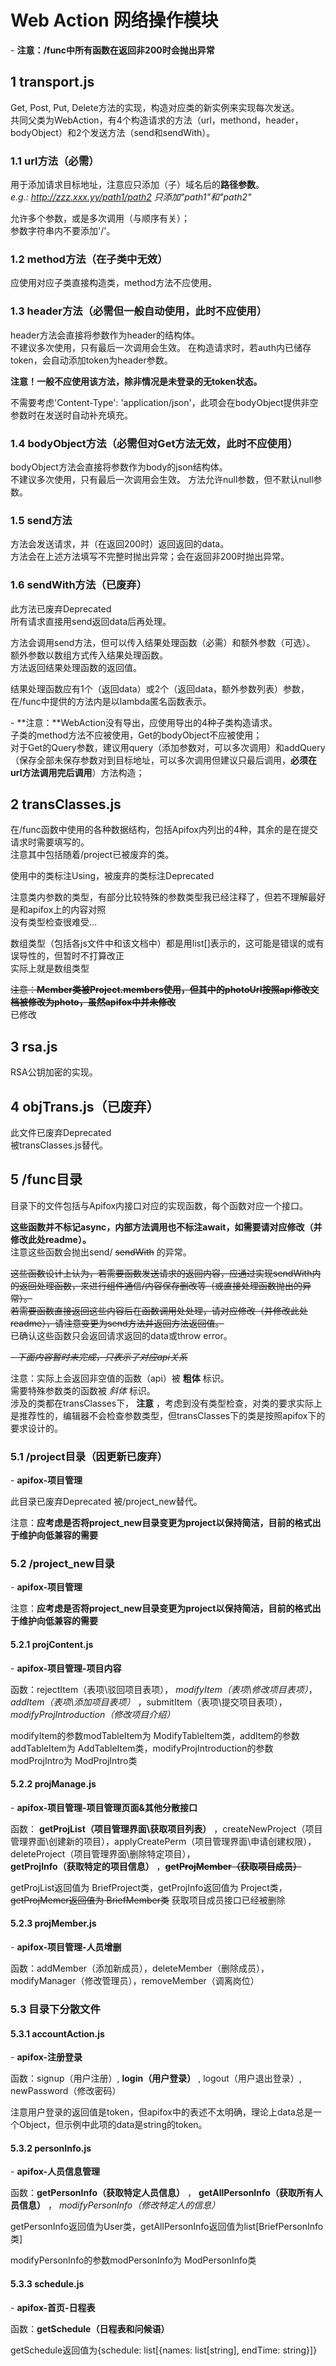 # Web Action 网络操作模块

 \- **注意：/func中所有函数在返回非200时会抛出异常**

## 1 transport.js

Get, Post, Put, Delete方法的实现，构造对应类的新实例来实现每次发送。  
共同父类为WebAction，有4个构造请求的方法（url，methond，header，bodyObject）和2个发送方法（send和sendWith）。

### 1.1 url方法（必需）

用于添加请求目标地址，注意应只添加（子）域名后的**路径参数**。  
*e.g.: <http://zzz.xxx.yy/path1/path2> 只添加"path1"和"path2"*

允许多个参数，或是多次调用（与顺序有关）；  
参数字符串内不要添加'/'。

### 1.2 method方法（在子类中无效）

应使用对应子类直接构造类，method方法不应使用。

### 1.3 header方法（必需但一般自动使用，此时不应使用）

header方法会直接将参数作为header的结构体。  
不建议多次使用，只有最后一次调用会生效。
在构造请求时，若auth内已储存token，会自动添加token为header参数。

**注意！一般不应使用该方法，除非情况是未登录的无token状态。**

不需要考虑'Content-Type': 'application/json'，此项会在bodyObject提供非空参数时在发送时自动补充填充。

### 1.4 bodyObject方法（必需但对Get方法无效，此时不应使用）

bodyObject方法会直接将参数作为body的json结构体。  
不建议多次使用，只有最后一次调用会生效。
方法允许null参数，但不默认null参数。

### 1.5 send方法

方法会发送请求，并（在返回200时）返回返回的data。  
方法会在上述方法填写不完整时抛出异常；会在返回非200时抛出异常。

### 1.6 sendWith方法（已废弃）

此方法已废弃Deprecated  
所有请求直接用send返回data后再处理。

方法会调用send方法，但可以传入结果处理函数（必需）和额外参数（可选）。  
额外参数以数组方式传入结果处理函数。  
方法返回结果处理函数的返回值。

结果处理函数应有1个（返回data）或2个（返回data，额外参数列表）参数，在/func中提供的方法内是以lambda匿名函数表示。

 \- **注意：**WebAction没有导出，应使用导出的4种子类构造请求。  
子类的method方法不应被使用，Get的bodyObject不应被使用；  
对于Get的Query参数，建议用query（添加参数对，可以多次调用）和addQuery（保存全部未保存参数对到目标地址，可以多次调用但建议只最后调用，**必须在url方法调用完后调用**）方法构造；

## 2 transClasses.js

在/func函数中使用的各种数据结构，包括Apifox内列出的4种，其余的是在提交请求时需要填写的。  
注意其中包括随着/project已被废弃的类。

使用中的类标注Using，被废弃的类标注Deprecated

注意类内参数的类型，有部分比较特殊的参数类型我已经注释了，但若不理解最好是和apifox上的内容对照  
没有类型检查很难受...

数组类型（包括各js文件中和该文档中）都是用list\[\]表示的，这可能是错误的或有误导性的，但暂时不打算改正  
实际上就是数组类型

~~注意：**Member类被Project.members使用，但其中的photoUrl按照api修改文档被修改为photo，虽然apifox中并未修改**~~  
已修改

## 3 rsa.js

RSA公钥加密的实现。

## 4 objTrans.js（已废弃）

此文件已废弃Deprecated  
被transClasses.js替代。

## 5 /func目录

目录下的文件包括与Apifox内接口对应的实现函数，每个函数对应一个接口。

**这些函数并不标记async，内部方法调用也不标注await，如需要请对应修改（并修改此处readme）。**  
注意这些函数会抛出send/ ~~sendWith~~ 的异常。

~~这些函数设计上认为，若需要函数发送请求的返回内容，应通过实现sendWith内的返回处理函数，来进行组件通信/内容保存删改等（或直接处理函数抛出的异常）。  
若需要函数直接返回这些内容后在函数调用处处理，请对应修改（并修改此处readme），请注意变更为send方法并返回方法返回值。~~  
已确认这些函数只会返回请求返回的data或throw error。

 ~~\- *下面内容暂时未完成，只表示了对应api关系*~~

注意：实际上会返回非空值的函数（api）被 **粗体** 标识。  
需要特殊参数类的函数被 *斜体* 标识。  
涉及的类都在transClasses下， **注意** ，考虑到没有类型检查，对类的要求实际上是推荐性的，编辑器不会检查参数类型，但transClasses下的类是按照apifox下的要求设计的。

### 5.1 /project目录（因更新已废弃）

 \- **apifox-项目管理**

此目录已废弃Deprecated
被/project_new替代。

注意：**应考虑是否将project_new目录变更为project以保持简洁，目前的格式出于维护向低兼容的需要**

### 5.2 /project_new目录

 \- **apifox-项目管理**

注意：**应考虑是否将project_new目录变更为project以保持简洁，目前的格式出于维护向低兼容的需要**

#### 5.2.1 projContent.js

 \- **apifox-项目管理-项目内容**

函数：rejectItem（表项\驳回项目表项）， *modifyItem（表项\修改项目表项）*， *addItem（表项\添加项目表项）* ，submitItem（表项\提交项目表项）， *modifyProjIntroduction（修改项目介绍）*

modifyItem的参数modTableItem为 ModifyTableItem类，addItem的参数addTableItem为 AddTableItem类，modifyProjIntroduction的参数modProjIntro为 ModProjIntro类

#### 5.2.2 projManage.js

 \- **apifox-项目管理-项目管理页面&其他分散接口**

函数： **getProjList（项目管理界面\获取项目列表）** ，createNewProject（项目管理界面\创建新的项目），applyCreatePerm（项目管理界面\申请创建权限），deleteProject（项目管理界面\删除特定项目），  
 **getProjInfo（获取特定的项目信息）** ，~~**getProjMember（获取项目成员）**~~

getProjList返回值为 BriefProject类，getProjInfo返回值为 Project类， ~~getProjMemer返回值为 BriefMember类~~
获取项目成员接口已经被删除

#### 5.2.3 projMember.js

 \- **apifox-项目管理-人员增删**

函数：addMember（添加新成员），deleteMember（删除成员），modifyManager（修改管理员），removeMember（调离岗位）

### 5.3 目录下分散文件

#### 5.3.1 accountAction.js

 \- **apifox-注册登录**

函数：signup（用户注册）,  **login（用户登录）** , logout（用户退出登录）, newPassword（修改密码）

注意用户登录的返回值是token，但apifox中的表述不太明确，理论上data总是一个Object，但示例中此项的data是string的token。

#### 5.3.2 personInfo.js

 \- **apifox-人员信息管理**

函数：**getPersonInfo（获取特定人员信息）** ， **getAllPersonInfo（获取所有人员信息）** ， *modifyPersonInfo（修改特定人的信息）*

getPersonInfo返回值为User类，getAllPersonInfo返回值为list\[BriefPersonInfo类\]

modifyPersonInfo的参数modPersonInfo为 ModPersonInfo类

#### 5.3.3 schedule.js

 \- **apifox-首页-日程表**

函数：**getSchedule（日程表和问候语）**

getSchedule返回值为\{schedule: list[\{names: list\[string\], endTime: string\}]\}
